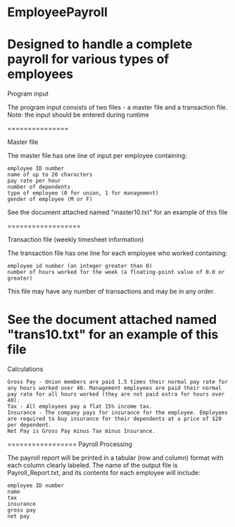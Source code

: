 EmployeePayroll
===============

Designed to handle a complete payroll for various types of employees
===============

Program input

The program input consists of two files - a master file and a transaction file. 
Note: the input should be entered during runtime

===============


Master file

The master file has one line of input per employee containing:

    employee ID number
    name of up to 20 characters
    pay rate per hour
    number of dependents
    type of employee (0 for union, 1 for management)
    gender of employee (M or F)

See the document attached named "master10.txt" for an example of this file

==================

Transaction file (weekly timesheet information)

The transaction file has one line for each employee who worked containing:

    employee id number (an integer greater than 0)
    number of hours worked for the week (a floating-point value of 0.0 or greater)

This file may have any number of transactions and may be in any order.

See the document attached named "trans10.txt" for an example of this file
==================

Calculations

    Gross Pay - Union members are paid 1.5 times their normal pay rate for any hours worked over 40. Management employees are paid their normal pay rate for all hours worked (they are not paid extra for hours over 40).
    Tax - All employees pay a flat 15% income tax.
    Insurance - The company pays for insurance for the employee. Employees are required to buy insurance for their dependents at a price of $20 per dependent.
    Net Pay is Gross Pay minus Tax minus Insurance. 


=================
Payroll Processing

The payroll report will be printed in a tabular (row and column) format with each column clearly labeled. 
The name of the output file is Payroll_Report.txt, and its contents for each employee will include: 

    employee ID number
    name
    tax
    insurance
    gross pay
    net pay 
    

